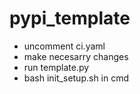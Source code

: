 # pypi_template

- uncomment ci.yaml
- make necesarry changes
- run template.py
- bash init_setup.sh in cmd
